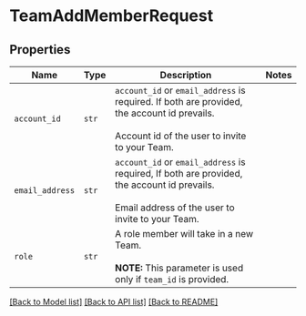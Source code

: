 # TeamAddMemberRequest



## Properties
Name | Type | Description | Notes
------------ | ------------- | ------------- | -------------
| `account_id` | ```str``` |  `account_id` or `email_address` is required. If both are provided, the account id prevails.<br><br>Account id of the user to invite to your Team.  |  |
| `email_address` | ```str``` |  `account_id` or `email_address` is required, If both are provided, the account id prevails.<br><br>Email address of the user to invite to your Team.  |  |
| `role` | ```str``` |  A role member will take in a new Team.<br><br>**NOTE:** This parameter is used only if `team_id` is provided.  |  |

[[Back to Model list]](../README.md#documentation-for-models) [[Back to API list]](../README.md#documentation-for-api-endpoints) [[Back to README]](../README.md)

